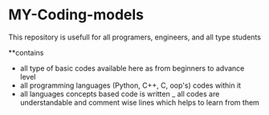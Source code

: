 # MY-Coding-models
This repository is usefull for all programers, engineers, and all type students 

**contains
- all type of basic codes available here as               from beginners to advance level
- all programming languages (Python, C++, C, oop's) codes within it 
- all languages concepts based code is written 
_ all codes are understandable and comment wise lines which helps to learn from them
